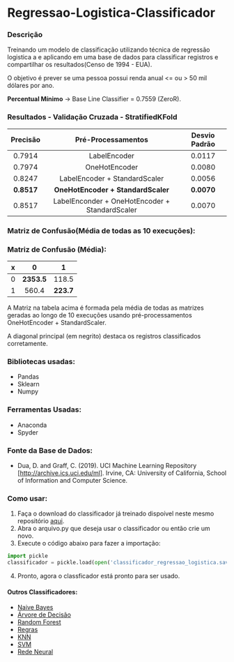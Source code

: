 # Regressao-Logistica-Classificador
### Descrição
Treinando um modelo de classificação utilizando técnica de regressão logistica a e aplicando em uma base de dados para classificar registros e compartilhar os resultados(Censo de 1994 - EUA).

O objetivo é prever se uma pessoa possui renda anual <= ou > 50 mil dólares por ano.

**Percentual Mínimo** -> Base Line Classifier = 0.7559 (ZeroR).

### Resultados - Validação Cruzada - StratifiedKFold
**Precisão** | **Pré-Processamentos** | **Desvio Padrão**
| :------: | :------: | :------: |
0.7914 | LabelEncoder | 0.0117
0.7974 | OneHotEncoder | 0.0080
0.8247 | LabelEncoder + StandardScaler | 0.0056
**0.8517** | **OneHotEncoder + StandardScaler** | **0.0070**
0.8517 | LabelEnconder + OneHotEncoder + StandardScaler | 0.0070 

### Matriz de Confusão(Média de todas as 10 execuções):
### Matriz de Confusão (Média):
**x** | 0 | 1
| :------: | :------: | :------: |
0 | **2353.5** | 118.5
1 | 560.4 | **223.7**

A Matriz na tabela acima é formada pela média de todas as matrizes geradas ao longo de 10 execuções usando pré-processamentos OneHotEncoder + StandardScaler.

A diagonal principal (em negrito) destaca os registros classificados corretamente.

### Bibliotecas usadas:
- Pandas
- Sklearn
- Numpy

### Ferramentas Usadas:
- Anaconda
- Spyder

### Fonte da Base de Dados: 
- Dua, D. and Graff, C. (2019). UCI Machine Learning Repository [http://archive.ics.uci.edu/ml]. Irvine, CA: University of California, School of Information and Computer Science.

### Como usar:
1. Faça o download do classificador já treinado dispoível neste mesmo repositório [aqui](https://github.com/juliomrodrigues/Regressao-Logistica-Classificador/blob/main/classificador_regressao_logistica.sav).
2. Abra o arquivo.py que deseja usar o classificador ou então crie um novo.
3. Execute o código abaixo para fazer a importação:
~~~~python
import pickle
classificador = pickle.load(open('classificador_regressao_logistica.sav', 'rb'))

~~~~~
4. Pronto, agora o classficador está pronto para ser usado.

#### Outros Classificadores:
- [Naive Bayes](https://github.com/juliomrodrigues/Classificador-Naive-Bayes)
- [Árvore de Decisão](https://github.com/juliomrodrigues/Arvore-de-Decisao)
- [Random Forest](https://github.com/juliomrodrigues/Random-Forest-Classificador)
- [Regras](https://github.com/juliomrodrigues/Classificador-Regras)
- [KNN](https://github.com/juliomrodrigues/Classificador-KNN)
- [SVM](https://github.com/juliomrodrigues/Classificador-SVM)
- [Rede Neural](https://github.com/juliomrodrigues/Classificador-Rede-Neural)
